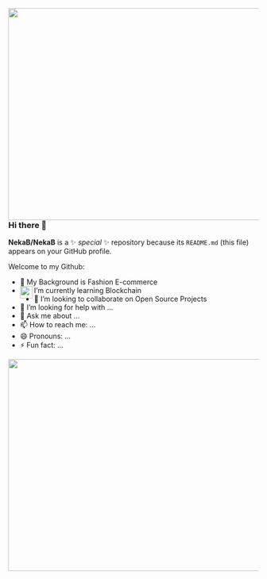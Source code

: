<img align="right" width="640" height="427" src="https://cdn.pixabay.com/photo/2020/05/21/11/13/shopping-5200288_960_720.jpg">

### Hi there 👋


**NekaB/NekaB** is a ✨ _special_ ✨ repository because its `README.md` (this file) appears on your GitHub profile.

Welcome to my Github:

- 💖 My Background is Fashion E-commerce
- <img align="left" width="25" height="25" src="https://emoji.gg/assets/emoji/6636-rose.gif"> I’m currently learning Blockchain 
- 👯 I’m looking to collaborate on Open Source Projects
- 🤔 I’m looking for help with ...
- 💬 Ask me about ...
- 📫 How to reach me: ...
- 😄 Pronouns: ...
- ⚡ Fun fact: ...

<img align="left" width="640" height="427" src="https://cdn.pixabay.com/photo/2020/05/21/11/13/design-5200290_960_720.jpg">

